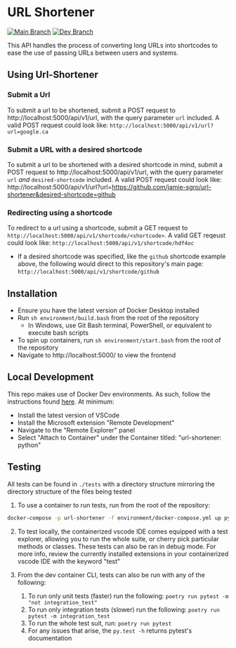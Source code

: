 # URL Shortener

[![Main Branch](https://github.com/jamie-sgro/url-shortener/actions/workflows/main.yml/badge.svg)](https://github.com/jamie-sgro/url-shortener/actions/workflows/main.yml) [![Dev Branch](https://github.com/jamie-sgro/url-shortener/actions/workflows/develop.yml/badge.svg)](https://github.com/jamie-sgro/url-shortener/actions/workflows/develop.yml)

This API handles the process of converting long URLs into shortcodes to ease the use of passing URLs between users and systems.

## Using Url-Shortener

### Submit a Url
To submit a url to be shortened, submit a POST request to http://localhost:5000/api/v1/url, with the query parameter `url` included. A valid POST request could look like:
`http://localhost:5000/api/v1/url?url=google.ca`

### Submit a URL with a desired shortcode
To submit a url to be shortened with a desired shortcode in mind, submit a POST request to http://localhost:5000/api/v1/url, with the query parameter `url` *and* `desired-shortcode` included. A valid POST request could look like:
http://localhost:5000/api/v1/url?url=https://github.com/jamie-sgro/url-shortener&desired-shortcode=github

### Redirecting using a shortcode

To redirect to a url using a shortcode, submit a GET request to `http://localhost:5000/api/v1/shortcode/<shortcode>`. A valid GET reqeust could look like:
`http://localhost:5000/api/v1/shortcode/hdf4oc`

- If a desired shortcode was specified, like the `github` shortcode example above, the following would direct to this repository's main page:
`http://localhost:5000/api/v1/shortcode/github`

## Installation

- Ensure you have the latest version of Docker Desktop installed
- Run `sh environment/build.bash` from the root of the repository
  - In Windows, use Git Bash terminal, PowerShell, or equivalent to execute bash scripts
- To spin up containers, run `sh environment/start.bash` from the root of the repository
- Navigate to http://localhost:5000/ to view the frontend



## Local Development

This repo makes use of Docker Dev environments. As such, follow the instructions found [here](https://code.visualstudio.com/docs/remote/containers). At minimum:

- Install the latest version of VSCode
- Install the Microsoft extension "Remote Development"
- Navigate to the "Remote Explorer" panel
- Select "Attach to Container" under the Container titled: "url-shortener: python"

## Testing

All tests can be found in `./tests` with a directory structure mirroring the directory structure of the files being tested

1. To use a container to run tests, run from the root of the repository:
```bash
docker-compose -p url-shortener -f environment/docker-compose.yml up pytest
```

2. To test locally, the containerized vscode IDE comes equipped with a test explorer, allowing you to run the whole suite, or cherry pick particular methods or classes.
These tests can also be ran in debug mode. For more info, review the currently installed extensions in your containerized vscode IDE with the keyword "test"

3. From the dev container CLI, tests can also be run with any of the following:
    1. To run only unit tests (faster) run the following:
        `poetry run pytest -m "not integration_test"`
    2. To run only integration tests (slower) run the following:
        `poetry run pytest -m integration_test`
    3. To run the whole test suit, run:
        `poetry run pytest`
    4. For any issues that arise, the `py.test -h` returns pytest's documentation
